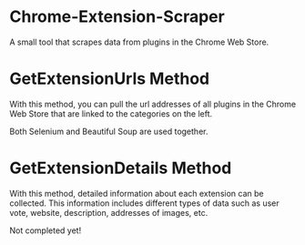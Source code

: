 # Chrome-Extension-Scraper
A small tool that scrapes data from plugins in the Chrome Web Store.


# GetExtensionUrls Method
With this method, you can pull the url addresses of all plugins in the Chrome Web Store that are linked to the categories on the left.

Both Selenium and Beautiful Soup are used together.


# GetExtensionDetails Method
With this method, detailed information about each extension can be collected. This information includes different types of data such as user vote, website, description, addresses of images, etc.

Not completed yet!
